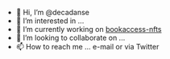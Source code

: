 - 👋 Hi, I’m @decadanse
- 👀 I’m interested in ...
- 🌱 I’m currently working on [bookaccess-nfts](https://github.com/decadanse/bookaccess-nfts)
- 💞️ I’m looking to collaborate on ...
- 📫 How to reach me ... e-mail or via Twitter


<!---

--->
